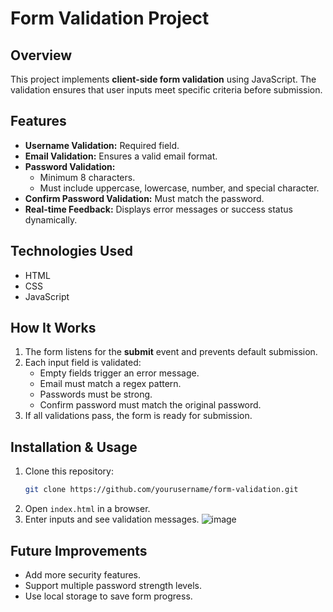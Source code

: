 # Form Validation Project

## Overview
This project implements **client-side form validation** using JavaScript. The validation ensures that user inputs meet specific criteria before submission.

## Features
- **Username Validation:** Required field.
- **Email Validation:** Ensures a valid email format.
- **Password Validation:**
  - Minimum 8 characters.
  - Must include uppercase, lowercase, number, and special character.
- **Confirm Password Validation:** Must match the password.
- **Real-time Feedback:** Displays error messages or success status dynamically.

## Technologies Used
- HTML
- CSS
- JavaScript

## How It Works
1. The form listens for the **submit** event and prevents default submission.
2. Each input field is validated:
   - Empty fields trigger an error message.
   - Email must match a regex pattern.
   - Passwords must be strong.
   - Confirm password must match the original password.
3. If all validations pass, the form is ready for submission.

## Installation & Usage
1. Clone this repository:
   ```sh
   git clone https://github.com/yourusername/form-validation.git
   ```
2. Open `index.html` in a browser.
3. Enter inputs and see validation messages.
![image](https://github.com/user-attachments/assets/492e61de-2508-40be-a297-dab31c0be078)


## Future Improvements
- Add more security features.
- Support multiple password strength levels.
- Use local storage to save form progress.



